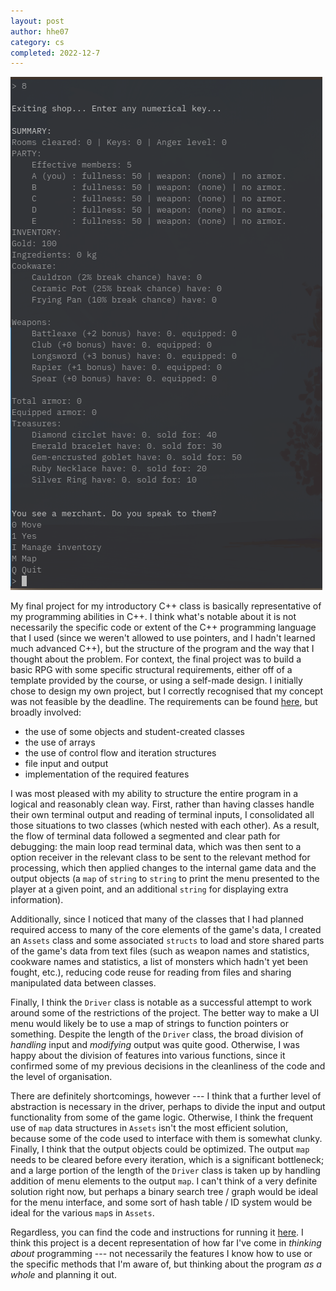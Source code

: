 ```yaml
---
layout: post
author: hhe07
category: cs
completed: 2022-12-7
---
```


![Screenshot of some game output](/assets/imgs/csgame.png)

My final project for my introductory C++ class is basically representative of my programming abilities in C++. I think what's notable about it is not necessarily the specific code or extent of the C++ programming language that I used (since we weren't allowed to use pointers, and I hadn't learned much advanced C++), but the structure of the program and the way that I thought about the problem. For context, the final project was to build a basic RPG with some specific structural requirements, either off of a template provided by the course, or using a self-made design. I initially chose to design my own project, but I correctly recognised that my concept was not feasible by the deadline. The requirements can be found [here](https://github.com/CSCI1300-StartingComputing/CSCI1300-Fall2022/blob/main/project/project3/project3.md), but broadly involved:
- the use of some objects and student-created classes
- the use of arrays
- the use of control flow and iteration structures
- file input and output
- implementation of the required features

I was most pleased with my ability to structure the entire program in a logical and reasonably clean way. First, rather than having classes handle their own terminal output and reading of terminal inputs, I consolidated all those situations to two classes (which nested with each other). As a result, the flow of terminal data followed a segmented and clear path for debugging: the main loop read terminal data, which was then sent to a option receiver in the relevant class to be sent to the relevant method for processing, which then applied changes to the internal game data and the output objects (a ``map`` of ``string`` to ``string`` to print the menu presented to the player at a given point, and an additional ``string`` for displaying extra information).

Additionally, since I noticed that many of the classes that I had planned required access to many of the core elements of the game's data, I created an ``Assets`` class and some associated ``structs`` to load and store shared parts of the game's data from text files (such as weapon names and statistics, cookware names and statistics, a list of monsters which hadn't yet been fought, etc.), reducing code reuse for reading from files and sharing manipulated data between classes. 

Finally, I think the ``Driver`` class is notable as a successful attempt to work around some of the restrictions of the project. The better way to make a UI menu would likely be to use a map of strings to function pointers or something. Despite the length of the ``Driver`` class, the broad division of *handling* input and *modifying* output was quite good. Otherwise, I was happy about the division of features into various functions, since it confirmed some of my previous decisions in the cleanliness of the code and the level of organisation.

There are definitely shortcomings, however --- I think that a further level of abstraction is necessary in the driver, perhaps to divide the input and output functionality from some of the game logic. Otherwise, I think the frequent use of ``map`` data structures in ``Assets`` isn't the most efficient solution, because some of the code used to interface with them is somewhat clunky. Finally, I think that the output objects could be optimized. The output ``map`` needs to be cleared before every iteration, which is a significant bottleneck; and a large portion of the length of the ``Driver`` class is taken up by handling addition of menu elements to the output ``map``. I can't think of a very definite solution right now, but perhaps a binary search tree / graph would be ideal for the menu interface, and some sort of hash table / ID system would be ideal for the various ``map``s in ``Assets``.

Regardless, you can find the code and instructions for running it [here](https://github.com/hhe07/csci1300_final). I think this project is a decent representation of how far I've come in *thinking about* programming --- not necessarily the features I know how to use or the specific methods that I'm aware of, but thinking about the program *as a whole* and planning it out.